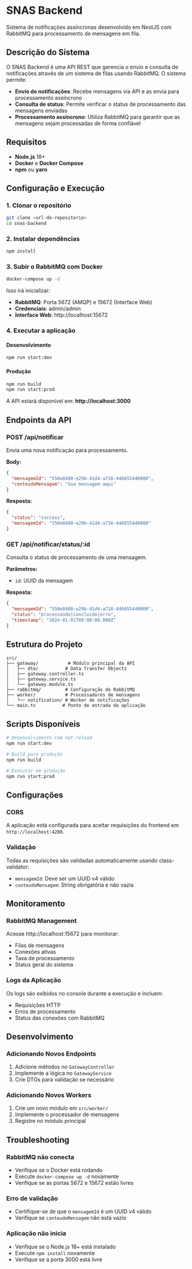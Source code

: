 # SNAS Backend

Sistema de notificações assíncronas desenvolvido em NestJS com RabbitMQ para processamento de mensagens em fila.

## Descrição do Sistema

O SNAS Backend é uma API REST que gerencia o envio e consulta de notificações através de um sistema de filas usando RabbitMQ. O sistema permite:

- **Envio de notificações**: Recebe mensagens via API e as envia para processamento assíncrono
- **Consulta de status**: Permite verificar o status de processamento das mensagens enviadas
- **Processamento assíncrono**: Utiliza RabbitMQ para garantir que as mensagens sejam processadas de forma confiável

## Requisitos

- **Node.js** 18+ 
- **Docker** e **Docker Compose**
- **npm** ou **yarn**

## Configuração e Execução

### 1. Clonar o repositório
```bash
git clone <url-do-repositorio>
cd snas-backend
```

### 2. Instalar dependências
```bash
npm install
```

### 3. Subir o RabbitMQ com Docker
```bash
docker-compose up -d
```

Isso irá inicializar:
- **RabbitMQ**: Porta 5672 (AMQP) e 15672 (Interface Web)
- **Credenciais**: admin/admin
- **Interface Web**: http://localhost:15672

### 4. Executar a aplicação

#### Desenvolvimento
```bash
npm run start:dev
```

#### Produção
```bash
npm run build
npm run start:prod
```

A API estará disponível em: **http://localhost:3000**

## Endpoints da API

### POST /api/notificar
Envia uma nova notificação para processamento.

**Body:**
```json
{
  "mensagemId": "550e8400-e29b-41d4-a716-446655440000",
  "conteudoMensagem": "Sua mensagem aqui"
}
```

**Resposta:**
```json
{
  "status": "success",
  "mensagemId": "550e8400-e29b-41d4-a716-446655440000"
}
```

### GET /api/notificar/status/:id
Consulta o status de processamento de uma mensagem.

**Parâmetros:**
- `id`: UUID da mensagem

**Resposta:**
```json
{
  "mensagemId": "550e8400-e29b-41d4-a716-446655440000",
  "status": "processando|concluido|erro",
  "timestamp": "2024-01-01T00:00:00.000Z"
}
```

## Estrutura do Projeto

```
src/
├── gateway/           # Módulo principal da API
│   ├── dto/          # Data Transfer Objects
│   ├── gateway.controller.ts
│   ├── gateway.service.ts
│   └── gateway.module.ts
├── rabbitmq/         # Configuração do RabbitMQ
├── worker/           # Processadores de mensagens
│   └── notification/ # Worker de notificações
└── main.ts          # Ponto de entrada da aplicação
```

## Scripts Disponíveis

```bash
# Desenvolvimento com hot-reload
npm run start:dev

# Build para produção
npm run build

# Executar em produção
npm run start:prod
```

## Configurações

### CORS
A aplicação está configurada para aceitar requisições do frontend em `http://localhost:4200`.

### Validação
Todas as requisições são validadas automaticamente usando class-validator:
- `mensagemId`: Deve ser um UUID v4 válido
- `conteudoMensagem`: String obrigatória e não vazia

## Monitoramento

### RabbitMQ Management
Acesse http://localhost:15672 para monitorar:
- Filas de mensagens
- Conexões ativas
- Taxa de processamento
- Status geral do sistema

### Logs da Aplicação
Os logs são exibidos no console durante a execução e incluem:
- Requisições HTTP
- Erros de processamento
- Status das conexões com RabbitMQ

## Desenvolvimento

### Adicionando Novos Endpoints
1. Adicione métodos no `GatewayController`
2. Implemente a lógica no `GatewayService`
3. Crie DTOs para validação se necessário

### Adicionando Novos Workers
1. Crie um novo módulo em `src/worker/`
2. Implemente o processador de mensagens
3. Registre no módulo principal

## Troubleshooting

### RabbitMQ não conecta
- Verifique se o Docker está rodando
- Execute `docker-compose up -d` novamente
- Verifique se as portas 5672 e 15672 estão livres

### Erro de validação
- Certifique-se de que o `mensagemId` é um UUID v4 válido
- Verifique se `conteudoMensagem` não está vazio

### Aplicação não inicia
- Verifique se o Node.js 18+ está instalado
- Execute `npm install` novamente
- Verifique se a porta 3000 está livre
